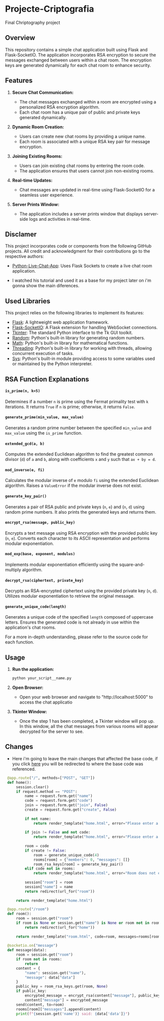# Projecte-Criptografia
Final Chriptography project

## Overview

This repository contains a simple chat application built using Flask and Flask-SocketIO. The application incorporates RSA encryption to secure the messages exchanged between users within a chat room. The encryption keys are generated dynamically for each chat room to enhance security. 

## Features

1. **Secure Chat Communication:**
   - The chat messages exchanged within a room are encrypted using a personalized RSA encryption algorithm.
   - Each chat room has a unique pair of public and private keys generated dynamically.

2. **Dynamic Room Creation:**
   - Users can create new chat rooms by providing a unique name.
   - Each room is associated with a unique RSA key pair for message encryption.

3. **Joining Existing Rooms:**
   - Users can join existing chat rooms by entering the room code.
   - The application ensures that users cannot join non-existing rooms.

4. **Real-time Updates:**
   - Chat messages are updated in real-time using Flask-SocketIO for a seamless user experience.

5. **Server Prints Window:**
   - The application includes a server prints window that displays server-side logs and activities in real-time.

## Disclamer

This project incorporates code or components from the following GitHub projects. All credit and acknowledgment for their contributions go to the respective authors:

- [Python-Live-Chat-App](https://github.com/techwithtim/Python-Live-Chat-App):
Uses Flask Sockets to create a live chat room application.

- I watched his tutorial and used it as a base for my project later on i'm gonna show the main diferences.

## Used Libraries
 
This project relies on the following libraries to implement its features:

- [Flask](https://flask.palletsprojects.com/): A lightweight web application framework.
- [Flask-SocketIO](https://flask-socketio.readthedocs.io/): A Flask extension for handling WebSocket connections.
- [Tkinter](https://docs.python.org/3/library/tkinter.html): The standard Python interface to the Tk GUI toolkit.
- [Random](https://docs.python.org/3/library/random.html): Python's built-in library for generating random numbers.
- [Math](https://docs.python.org/3/library/math.html): Python's built-in library for mathematical functions.
- [Threading](https://docs.python.org/3/library/threading.html): Python's built-in library for working with threads, allowing concurrent execution of tasks.
- [Sys](https://docs.python.org/3/library/sys.html): Python's built-in module providing access to some variables used or maintained by the Python interpreter.

## RSA Function Explanations

#### `is_prime(n, k=5)`

Determines if a number `n` is prime using the Fermat primality test with `k` iterations. It returns `True` if `n` is prime; otherwise, it returns `False`.

#### `generate_prime(min_value, max_value)`

Generates a random prime number between the specified `min_value` and `max_value` using the `is_prime` function.

#### `extended_gcd(a, b)`

Computes the extended Euclidean algorithm to find the greatest common divisor (`d`) of `a` and `b`, along with coefficients `x` and `y` such that `ax + by = d`.

#### `mod_inverse(e, fi)`

Calculates the modular inverse of `e` modulo `fi` using the extended Euclidean algorithm. Raises a `ValueError` if the modular inverse does not exist.

#### `generate_key_pair()`

Generates a pair of RSA public and private keys (`n`, `e`) and (`n`, `d`) using random prime numbers. It also prints the generated keys and returns them.

#### `encrypt_rsa(message, public_key)`

Encrypts a text message using RSA encryption with the provided public key (`n`, `e`). Converts each character to its ASCII representation and performs modular exponentiation.

#### `mod_exp(base, exponent, modulus)`

Implements modular exponentiation efficiently using the square-and-multiply algorithm.

#### `decrypt_rsa(ciphertext, private_key)`

Decrypts an RSA-encrypted ciphertext using the provided private key (`n`, `d`). Utilizes modular exponentiation to retrieve the original message.

#### `generate_unique_code(length)`

Generates a unique code of the specified `length` composed of uppercase letters. Ensures the generated code is not already in use within the application's chat rooms.

For a more in-depth understanding, please refer to the source code for each function.

## Usage
1. **Run the application:**
   
   ```bash
   python your_script__name.py
   
2. **Open Browser:**
   - Open your web browser and navigate to "http://localhost:5000" to access the chat applicatio

3. **Tkinter Window:**
   - Once the step 1 has been completed, a Tkinter window will pop up. In this window, all the chat messages from          various rooms will appear decrypted for the server to see.

## Changes

- Here i'm going to leave the main changes that affected the base code, if you click [here](https://github.com/techwithtim/Python-Live-Chat-App) you will be redirected to where the base code was referenced.

```python
 @app.route("/", methods=["POST", "GET"])
 def home():
     session.clear()
     if request.method == "POST":
         name = request.form.get("name")
         code = request.form.get("code")
         join = request.form.get("join", False)
         create = request.form.get("create", False)
 
         if not name:
             return render_template("home.html", error="Please enter a name.", code=code, name=name)
 
         if join != False and not code:
             return render_template("home.html", error="Please enter a room code.", code=code, name=name)
         
         room = code
         if create != False:
             room = generate_unique_code(4)
             rooms[room] = {"members": 0, "messages": []}
             room_rsa_keys[room] = generate_key_pair()
         elif code not in rooms:
             return render_template("home.html", error="Room does not exist.", code=code, name=name)
         
         session["room"] = room
         session["name"] = name
         return redirect(url_for("room"))
 
     return render_template("home.html")

 @app.route("/room")
 def room():
     room = session.get("room")
     if room is None or session.get("name") is None or room not in rooms:
         return redirect(url_for("home"))
 
     return render_template("room.html", code=room, messages=rooms[room]["messages"])
 
 @socketio.on("message")
 def message(data):
     room = session.get("room")
     if room not in rooms:
         return
     content = {
         "name": session.get("name"),
         "message": data["data"]
     }
     public_key = room_rsa_keys.get(room, None)
     if public_key:
         encrypted_message = encrypt_rsa(content["message"], public_key)
         content["message"] = encrypted_message
     send(content, to=room)
     rooms[room]["messages"].append(content)
     print(f"{session.get('name')} said: {data['data']}")
